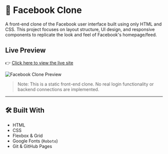 # 📘 Facebook Clone

A front-end clone of the Facebook user interface built using only HTML and CSS. This project focuses on layout structure, UI design, and responsive components to replicate the look and feel of Facebook's homepage/feed.

## Live Preview

👉 [Click here to view the live site](https://raysu929.github.io/Facebook-clone/)

![Facebook Clone Preview](pictures/facebook-clone-screenshot.png)

> Note: This is a static front-end clone. No real login functionality or backend connections are implemented.

---

## 🛠️ Built With

- HTML
- CSS
- Flexbox & Grid
- Google Fonts (`Roboto`)
- Git & GitHub Pages
